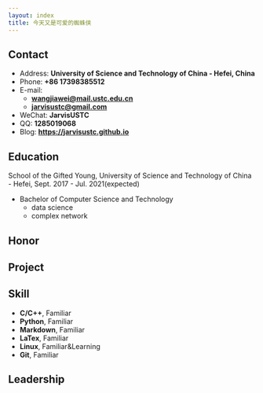 ```yaml
---
layout: index
title: 今天又是可爱的蜘蛛侠
---
```

## Contact

- Address: **University of Science and Technology of China - Hefei, China**
- Phone: **+86 17398385512**
- E-mail:
  - **wangjiawei@mail.ustc.edu.cn**
  - **jarvisustc@gmail.com**
- WeChat: **JarvisUSTC**
- QQ: **1285019068**
- Blog: **<https://jarvisustc.github.io>**

## Education

School of the Gifted Young, University of Science and Technology of China - Hefei, Sept. 2017 - Jul. 2021(expected)

- Bachelor of Computer Science and Technology
  - data science
  - complex network

## Honor



## Project



## Skill

- **C/C++**, Familiar
- **Python**, Familiar
- **Markdown**, Familiar
- **LaTex**, Familiar
- **Linux**, Familiar&Learning
- **Git**, Familiar

## Leadership

